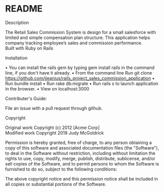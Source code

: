 # README

Description

The Retail Sales Commission System is design for a small salesforce with limited and simple compensation plan structure. This application helps company tracking employee’s sales and commission performance.  
Built with Ruby on Rails

Installation

•	You can install the rails gem by typing gem install rails in the command line, if you don't have it already.
•	From the command line Run git clone https://github.com/jjeanius/rails_project_sales_commission_application
•	Run bundle install
•	Run rake db:migrate
•	Run rails s to launch application in the browser.
•	View on localhost:3000

Contributer's Guide:

File an issue with a pull request through github.


Copyright

Original work Copyright (c) 2012 [Acme Corp]  
Modified work Copyright 2019 Judy McGoldrick 

Permission is hereby granted, free of charge, to any person obtaining a copy
of this software and associated documentation files (the "Software"), to deal
in the Software without restriction, including without limitation the rights
to use, copy, modify, merge, publish, distribute, sublicense, and/or sell
copies of the Software, and to permit persons to whom the Software is
furnished to do so, subject to the following conditions:

The above copyright notice and this permission notice shall be included in
all copies or substantial portions of the Software.